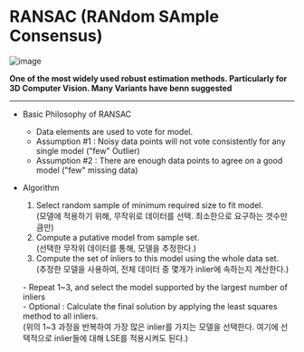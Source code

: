 # RANSAC (RANdom SAmple Consensus)

![image](https://user-images.githubusercontent.com/60316325/232277572-42dae5cd-96fb-4b8e-be50-72bc29f9d45c.png)

**One of the most widely used robust estimation methods. Particularly for 3D Computer Vision. Many Variants have benn suggested**

---

* Basic Philosophy of RANSAC
  * Data elements are used to vote for model.
  * Assumption #1 : Noisy data points will not vote consistently for any single model ("few" Outlier)
  * Assumption #2 : There are enough data points to agree on a good model ("few" missing data)

* Algorithm
  1) Select random sample of minimum required size to fit model. <br>
  (모델에 적용하기 위해, 무작위로 데이터를 선택. 최소한으로 요구하는 갯수만큼만) <br>
  2) Compute a putative model from sample set. <br>
  (선택한 무작위 데이터를 통해, 모델을 추정한다.)
  3) Compute the set of inliers to this model using the whole data set. <br>
  (추정한 모델을 사용하여, 전체 데이터 중 몇개가 inlier에 속하는지 계산한다.) <br>
  
  \- Repeat 1\~3, and select the model supported by the largest number of inliers <br>
  \- Optional : Calculate the final solution by applying the least squares method to all inliers. <br>
  (위의 1\~3 과정을 반복하여 가장 많은 inlier를 가지는 모델을 선택한다. 여기에 선택적으로 inlier들에 대해 LSE를 적용시켜도 된다.)
  
